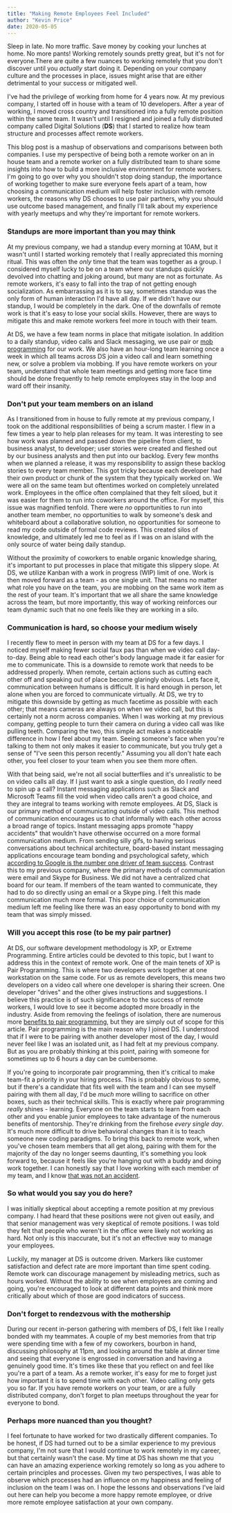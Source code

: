 ```yaml
---
title: "Making Remote Employees Feel Included"
author: "Kevin Price"
date: 2020-05-05
---
```


Sleep in late. No more traffic. Save money by cooking your lunches at
home. No more pants! Working remotely sounds pretty great, but it's not
for everyone.There are quite a few nuances to working remotely that you
don\'t discover until you *actually* start doing it. Depending on your
company culture and the processes in place, issues might arise that are
either detrimental to your success or mitigated well.

I've had the privilege of working from home for 4 years now. At my
previous company, I started off in house with a team of 10 developers.
After a year of working, I moved cross country and transitioned into a
fully remote position within the same team. It wasn\'t until I resigned
and joined a fully distributed company called Digital Solutions (**DS**)
that I started to realize how team structure and processes affect remote
workers.

This blog post is a mashup of observations and comparisons between both
companies. I use my perspective of being both a remote worker on an in
house team and a remote worker on a fully distributed team to share some
insights into how to build a more inclusive environment for remote
workers. I\'m going to go over why you shouldn\'t stop doing standup,
the importance of working together to make sure everyone feels apart of
a team, how choosing a communication medium will help foster inclusion
with remote workers, the reasons why DS chooses to use pair partners,
why you should use outcome based management, and finally I\'ll talk
about my experience with yearly meetups and why they're important for
remote workers.

### Standups are more important than you may think

At my previous company, we had a standup every morning at 10AM, but it
wasn't until I started working remotely that I really appreciated this
morning ritual. This was often the *only* time that the team was
together as a group. I considered myself lucky to be on a team where our
standups quickly devolved into chatting and joking around, but many are
not as fortunate. As remote workers, it's easy to fall into the trap of
not getting enough socialization. As embarrassing as it is to say,
sometimes standup was the only form of human interaction I'd have all
day. If we didn't have our standup, I would be completely in the dark.
One of the downfalls of remote work is that it's easy to lose your
social skills. However, there are ways to mitigate this and make remote
workers feel more in touch with their team.

At DS, we have a few team norms in place that mitigate isolation. In
addition to a daily standup, video calls and Slack messaging, we use
pair or [mob
programming](https://www.hidigital.solutions/blog/our-path-to-mobbing/)
for our work. We also have an hour-long team learning once a week in
which all teams across DS join a video call and learn something new, or
solve a problem via mobbing. If you have remote workers on your team,
understand that whole team meetings and getting more face time should be
done frequently to help remote employees stay in the loop and ward off
their insanity.

### Don't put your team members on an island

As I transitioned from in house to fully remote at my previous company,
I took on the additional responsibilities of being a scrum master. I
flew in a few times a year to help plan releases for my team. It was
interesting to see how work was planned and passed down the pipeline
from client, to business analyst, to developer; user stories were
created and fleshed out by our business analysts and then put into our
backlog. Every few months when we planned a release, it was my
responsibility to assign these backlog stories to every team member.
This got tricky because each developer had their own product or chunk of
the system that they typically worked on. We were all on the same team
but oftentimes worked on completely unrelated work. Employees in the
office often complained that they felt siloed, but it was easier for
them to run into coworkers around the office. For myself, this issue was
magnified tenfold. There were *no* opportunities to run into another
team member, no opportunities to walk by someone\'s desk and whiteboard
about a collaborative solution, no opportunities for someone to read my
code outside of formal code reviews. This created silos of knowledge,
and ultimately led me to feel as if I was on an island with the only
source of water being daily standup.

Without the proximity of coworkers to enable organic knowledge sharing,
it's important to put processes in place that mitigate this slippery
slope. At DS, we utilize Kanban with a work in progress (WIP) limit of
one. Work is then moved forward as a team - as one single unit. That
means no matter what role you have on the team, you are mobbing on the
same work item as the rest of your team. It's important that we all
share the same knowledge across the team, but more importantly, this way
of working reinforces our team dynamic such that no one feels like they
are working in a silo.

### Communication is hard, so choose your medium wisely

I recently flew to meet in person with my team at DS for a few days. I
noticed myself making fewer social faux pas than when we video call
day-to-day. Being able to read each other\'s body language made it far
easier for me to communicate. This is a downside to remote work that
needs to be addressed properly. When remote, certain actions such as
cutting each other off and speaking out of place become glaringly
obvious. Lets face it, communication between humans is difficult. It is
hard enough in person, let alone when you are forced to communicate
virtually. At DS, we try to mitigate this downside by getting as much
facetime as possible with each other; that means cameras are always on
when we video call, but this is certainly not a norm across companies.
When I was working at my previous company, getting people to turn their
camera on during a video call was like pulling teeth. Comparing the two,
this simple act makes a noticeable difference in how I feel about my
team. Seeing someone\'s face when you're talking to them not only makes
it easier to communicate, but you truly get a sense of "I've seen this
person recently." Assuming you all don't hate each other, you feel
closer to your team when you see them more often.

With that being said, we're not all social butterflies and it's
unrealistic to be on video calls all day. If I just want to ask a single
question, do I *really* need to spin up a call? Instant messaging
applications such as Slack and Microsoft Teams fill the void when video
calls aren\'t a good choice, and they are integral to teams working with
remote employees. At DS, Slack is our primary method of communicating
outside of video calls. This method of communication encourages us to
chat informally with each other across a broad range of topics. Instant
messaging apps promote "happy accidents" that wouldn't have otherwise
occurred on a more formal communication medium. From sending silly gifs,
to having serious conversations about technical architecture,
board-based instant messaging applications encourage team bonding and
psychological safety, which [according to Google is the number one
driver of team
success](https://rework.withgoogle.com/blog/five-keys-to-a-successful-google-team/).
Contrast this to my previous company, where the primary methods of
communication were email and Skype for Business. We did not have a
centralized chat board for our team. If members of the team wanted to
communicate, they had to do so directly using an email or a Skype ping.
I felt this made communication much more formal. This poor choice of
communication medium left me feeling like there was an easy opportunity
to bond with my team that was simply missed.

### Will you accept this rose (to be my pair partner)

At DS, our software development methodology is XP, or Extreme
Programming. Entire articles could be devoted to this topic, but I want
to address this in the context of remote work. One of the main tenets of
XP is Pair Programming. This is where two developers work together at
one workstation on the same code. For us as remote developers, this
means two developers on a video call where one developer is sharing
their screen. One developer "drives" and the other gives instructions
and suggestions. I believe this practice is of such significance to the
success of remote workers, I would love to see it become adopted more
broadly in the industry. Aside from removing the feelings of isolation,
there are numerous more [benefits to pair
programming](https://wiki.c2.com/?PairProgrammingBenefits),
but they are simply out of scope for this article. Pair programming is
the main reason why I joined DS. I understood that if I were to be
pairing with another developer most of the day, I would never feel like
I was an isolated unit, as I had felt at my previous company. But as you
are probably thinking at this point, pairing with someone for sometimes
up to 6 hours a day can be cumbersome.

If you're going to incorporate pair programming, then it's critical to
make team-fit a priority in your hiring process. This is probably
obvious to some, but if there's a candidate that fits well with the team
and I can see myself pairing with them all day, I'd be *much* more
willing to sacrifice on other boxes, such as their technical skills.
This is exactly where pair programming *really* shines - learning.
Everyone on the team starts to learn from each other and you enable
junior employees to take advantage of the numerous benefits of
mentorship. They're drinking from the firehose *every single day*. It\'s much more
difficult to drive behavioral changes than it is to teach someone new
coding paradigms. To bring this back to remote work, when you've chosen
team members that all get along, pairing with them for the majority of
the day no longer seems daunting, it's something you look forward to,
because it feels like you're hanging out with a buddy and doing work
together. I can honestly say that I love working with each member of my
team, and I know [that was not an
accident](https://www.hidigital.solutions/blog/iterating-on-our-hiring-process/).


### So what would you say you do here?

I was initially skeptical about accepting a remote position at my
previous company. I had heard that these positions were not given out
easily, and that senior management was very skeptical of remote
positions. I was told they felt that people who weren't in the office
were likely not working as hard. Not only is this inaccurate, but it's
not an effective way to manage your employees.

Luckily, my manager at DS is outcome driven. Markers like customer
satisfaction and defect rate are more important than time spent coding.
Remote work can discourage management by misleading metrics, such as
hours worked. Without the ability to see when employees are coming and
going, you're encouraged to look at different data points and think more
critically about which of those are good indicators of success.

### Don\'t forget to rendezvous with the mothership

During our recent in-person gathering with members of DS, I felt like I
really bonded with my teammates. A couple of my best memories from that
trip were spending time with a few of my coworkers, bourbon in hand,
discussing philosophy at 11pm, and looking around the table at dinner
time and seeing that everyone is engrossed in conversation and having a
genuinely good time. It's times like these that you reflect on and feel
like you're a part of a team. As a remote worker, it's easy for me to
forget just how important it is to spend time with each other. Video
calling only gets you so far. If you have remote workers on your team,
or are a fully distributed company, don't forget to plan meetups
throughout the year for everyone to bond.

### Perhaps more nuanced than you thought?

I feel fortunate to have worked for two drastically different companies.
To be honest, if DS had turned out to be a similar experience to my
previous company, I\'m not sure that I would continue to work remotely
in my career, but that certainly wasn\'t the case. My time at DS has
shown me that you can have an amazing experience working remotely so
long as you adhere to certain principles and processes. Given my two
perspectives, I was able to observe which processes had an influence on
my happiness and feeling of inclusion on the team I was on. I hope the
lessons and observations I've laid out here can help you become a more
happy remote employee, or drive more remote employee satisfaction at
your own company.

